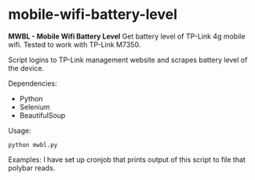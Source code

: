 # mobile-wifi-battery-level
**MWBL - Mobile Wifi Battery Level**
Get battery level of TP-Link 4g mobile wifi. Tested to work with TP-Link M7350.

Script logins to TP-Link management website and scrapes battery level of the device.

Dependencies:
- Python
- Selenium
- BeautifulSoup

Usage:
```
python mwbl.py
```

Examples:
I have set up cronjob that prints output of this script to file that polybar reads.
